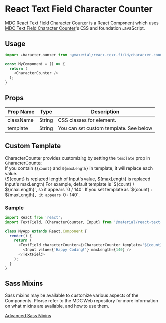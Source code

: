 # React Text Field Character Counter

MDC React Text Field Character Counter is a React Component which uses [MDC Text Field Character Counter](https://github.com/material-components/material-components-web/tree/master/packages/mdc-textfield/character-counter)'s CSS and foundation JavaScript.

## Usage

```js
import CharacterCounter from '@material/react-text-field/character-counter/index.js';

const MyComponent = () => {
  return (
    <CharacterCounter />
  );
}
```

## Props

Prop Name | Type | Description
--- | --- | ---
className | String | CSS classes for element.
template | String | You can set custom template. See below

## Custom Template

CharacterCounter provides customizing by setting the `template` prop in CharacterCounter.  
If you contain `${count}` and `${maxLength}` in template, it will replace each value.  
(${count} is replaced length of Input's value, ${maxLength} is replaced Input's maxLength)  
For example, default template is `${count} / ${maxLength}`, so it appears `0 / 140`.  
If you set template as `${count} : ${maxLength}`, it appears `0 : 140`.  

### Sample

``` js
import React from 'react';
import TextField, {CharacterCounter, Input} from '@material/react-text-field';

class MyApp extends React.Component {
  render() {
    return (
      <TextField characterCounter={<CharacterCounter template='${count} : ${maxLength}' />}>
        <Input value={'Happy Coding!'} maxLength={140} />
      </TextField>
    );
  }
}
```

## Sass Mixins

Sass mixins may be available to customize various aspects of the Components. Please refer to the
MDC Web repository for more information on what mixins are available, and how to use them.

[Advanced Sass Mixins](https://github.com/material-components/material-components-web/tree/master/packages/mdc-textfield/character-counter#sass-mixins)
